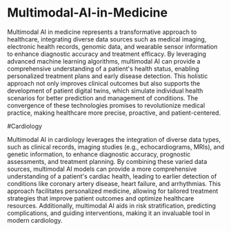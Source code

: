 # Multimodal-AI-in-Medicine

Multimodal AI in medicine represents a transformative approach to healthcare, integrating diverse data sources such as medical imaging, electronic health records, genomic data, and wearable sensor information to enhance diagnostic accuracy and treatment efficacy. By leveraging advanced machine learning algorithms, multimodal AI can provide a comprehensive understanding of a patient's health status, enabling personalized treatment plans and early disease detection. This holistic approach not only improves clinical outcomes but also supports the development of patient digital twins, which simulate individual health scenarios for better prediction and management of conditions. The convergence of these technologies promises to revolutionize medical practice, making healthcare more precise, proactive, and patient-centered.


#Cardiology

Multimodal AI in cardiology leverages the integration of diverse data types, such as clinical records, imaging studies (e.g., echocardiograms, MRIs), and genetic information, to enhance diagnostic accuracy, prognostic assessments, and treatment planning. By combining these varied data sources, multimodal AI models can provide a more comprehensive understanding of a patient's cardiac health, leading to earlier detection of conditions like coronary artery disease, heart failure, and arrhythmias. This approach facilitates personalized medicine, allowing for tailored treatment strategies that improve patient outcomes and optimize healthcare resources. Additionally, multimodal AI aids in risk stratification, predicting complications, and guiding interventions, making it an invaluable tool in modern cardiology.
